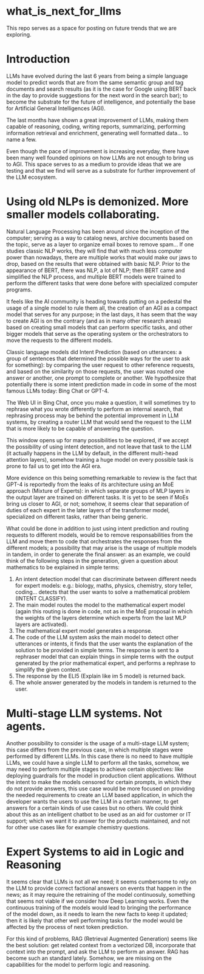 # what_is_next_for_llms
This repo serves as a space for posting on future trends that we are exploring.

# Introduction
LLMs have evolved during the last 6 years from being a simple language model to predict words that are from the same semantic group and tag documents and search results (as it is the case for Google using BERT back in the day to provide suggestions for the next word in the search bar); to become the substrate for the future of intelligence, and potentially the base for Artificial General Intelligences (AGI).

The last months have shown a great improvement of LLMs, making them capable of reasoning, coding, writing reports, summarizing, performing information retrieval and enrichment, generating well formatted data... to name a few.

Even though the pace of improvement is increasing everyday, there have been many well founded opinions on how LLMs are not enough to bring us to AGI. This space serves to as a medium to provide ideas that we are testing and that we find will serve as a substrate for further improvement of the LLM ecosystem.

# Using old NLPs is demonized. More smaller models collaborating.
Natural Language Processing has been around since the inception of the computer; serving as a way to catalog news, archive documents based on the topic, serve as a layer to organize email boxes to remove spam... If one studies classic NLP works, they will find that with much less computer power than nowadays, there are multiple works that would make our jaws to drop, based on the results that were obtained with basic NLP. Prior to the appearance of BERT, there was NLP, a lot of NLP; then BERT came and simplified the NLP process, and multiple BERT models were trained to perform the different tasks that were done before with specialized computer programs.

It feels like the AI community is heading towards putting on a pedestal the usage of a single model to rule them all, the creation of an AGI as a compact model that serves for any purpose; in the last days, it has seem that the way to create AGI is on the contrary (and as in many other research areas) based on creating small models that can perform specific tasks, and other bigger models that serve as the operating system or the orchestrators to move the requests to the different models.

Classic language models did Intent Prediction (based on utterances: a group of sentences that determined the possible ways for the user to ask for something): by comparing the user request to other reference requests, and based on the similarity on those requests, the user was routed one answer or another, one prompt to complete or another. We hypothesize that potentially there is some intent prediction made in code in some of the most famous LLMs today: Bing Chat or GPT-4.

The Web UI in Bing Chat, once you make a question, it will sometimes try to rephrase what you wrote differently to perform an internal search, that rephrasing process may be behind the potential improvement in LLM systems, by creating a router LLM that would send the request to the LLM that is more likely to be capable of answering the question.

This window opens up for many possibilities to be explored, if we accept the possibility of using intent detection, and not leave that task to the LLM (it actually happens in the LLM by default, in the different multi-head attention layers), somehow training a huge model on every possible task is prone to fail us to get into the AGI era.

More evidence on this being something remarkable to review is the fact that GPT-4 is reportedly from the leaks of its architecture using an MoE approach (Mixture of Experts): in which separate groups of MLP layers in the output layer are trained on different tasks. It is yet to be seen if MoEs bring us closer to AGI, or not; somehow, it seems clear that separation of duties of each expert in the later layers of the transformer model, specialized on different tasks, rather than being generic.

What could be done in addition to just using intent prediction and routing requests to different models, would be to remove responsabilities from the LLM and move them to code that orchestrates the responses from the different models; a possibility that may arise is the usage of multiple models in tandem, in order to generate the final answer: as an example, we could think of the following steps in the generation, given a question about mathematics to be explained in simple terms:
1. An intent detection model that can discriminate between different needs for expert models: e.g.: biology, maths, physics, chemistry, story teller, coding... detects that the user wants to solve a mathematical problem (INTENT CLASSIFY).
2. The main model routes the model to the mathematical expert model (again this routing is done in code, not as in the MoE proposal in which the weights of the layers determine which experts from the last MLP layers are activated).
3. The mathematical expert model generates a response.
4. The code of the LLM system asks the main model to detect other utterances or intents, it finds that the user wants the explanation of the solution to be provided in simple terms. The response is sent to a rephraser model that can explain things in simple terms with the output generated by the prior mathematical expert, and performs a rephrase to simplify the given context.
5. The response by the ELI5 (Explain like im 5 model) is returned back.
6. The whole answer generated by the models in tandem is returned to the user.

# Multi-stage LLM systems. Not agents.
Another possibility to consider is the usage of a multi-stage LLM system; this case differs from the previous case, in which multiple stages were performed by different LLMs. In this case there is no need to have multiple LLMs, we could have a single LLM to perform all the tasks, somehow, we may need to perform multiple stages to achieve certain objectives: like deploying guardrails for the model in production client applications. Without the intent to make the models censored for certain prompts, in which they do not provide answers, this use case would be more focused on providing the needed requirements to create an LLM based application, in which the developer wants the users to use the LLM in a certain manner, to get answers for a certain kinds of use cases but no others. We could think about this as an intelligent chatbot to be used as an aid for customer or IT support; which we want it to answer for the products maintained, and not for other use cases like for example chemistry questions.

# Expert Systems to aid in Logic and Reasoning
It seems clear that LLMs is not all we need; it seems cumbersome to rely on the LLM to provide correct factional answers on events that happen in the news; as it may require the retraining of the model continuosuly, something that seems not viable if we consider how Deep Learning works. Even the continuous training of the models would lead to bringing the performance of the model down, as it needs to learn the new facts to keep it updated; then it is likely that other well performing tasks for the model would be affected by the process of next token prediction.

For this kind of problems, RAG (Retrieval Augmented Generation) seems like the best solution: get related context from a vectorized DB, incorporate that context into the prompt, and ask the LLM to perform an answer. RAG has become such an standard lately. Somehow, we are missing on the capabilities for the model to perform logic and reasoning.
